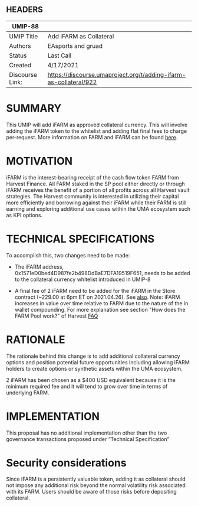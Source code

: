 ## HEADERS
| UMIP-88    |                                                                                                                                  	|
|------------|-------------|
| UMIP Title | Add iFARM as Collateral|
| Authors    |EAsports and gruad|
| Status     | Last Call|
| Created    | 4/17/2021|  
| Discourse Link:	| https://discourse.umaproject.org/t/adding-ifarm-as-collateral/922 |

# SUMMARY 

This UMIP will add iFARM as approved collateral currency. This will involve adding the iFARM token to the whitelist and adding flat final fees to charge per-request. More information on FARM and iFARM can be found [here](https://farm.chainwiki.dev/en/home).

# MOTIVATION

iFARM is the interest-bearing receipt of the cash flow token FARM from Harvest Finance. All FARM staked in the SP pool either directly or through iFARM receives the benefit of a portion of all profits across all Harvest vault strategies.  The Harvest community is interested in utilizing their capital more efficiently and borrowing against their iFARM while their FARM is still earning and exploring additional use cases within the UMA ecosystem such as KPI options.

# TECHNICAL SPECIFICATIONS

To accomplish this, two changes need to be made:

* The iFARM address, 0x1571eD0bed4D987fe2b498DdBaE7DFA19519F651, needs to be added to the collateral currency whitelist introduced in UMIP-8

* A final fee of 2 iFARM need to be added for the iFARM in the Store contract (~229.00 at 6pm ET on 2021.04.26). See [also](https://www.coingecko.com/en/coins/ifarm).  Note: iFARM increases in value over time relative to FARM due to the nature of the in wallet compounding. For more explanation see section "How does the FARM Pool work?" of Harvest [FAQ](https://harvest.finance/faq)

# RATIONALE

The rationale behind this change is to add additional collateral currency options and position potential future opportunities including allowing iFARM holders to create options or synthetic assets within the UMA ecosystem. 

2 iFARM has been chosen as a $400 USD equivalent because it is the minimum required fee and it will tend to grow over time in terms of underlying FARM.

# IMPLEMENTATION

This proposal has no additional implementation other than the two governance transactions proposed under “Technical Specification” 

# Security considerations

Since iFARM is a persistently valuable token, adding it as collateral should not impose any additional risk beyond the normal volatility risk associated with its FARM.  Users should be aware of those risks before depositing collateral.

